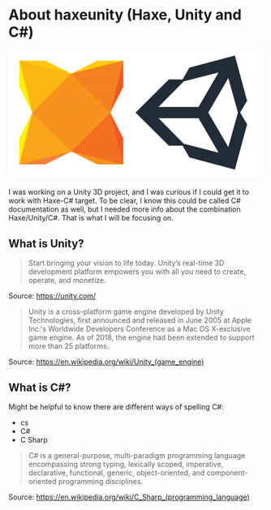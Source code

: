 # About haxeunity (Haxe, Unity and C#)

![Haxe logo](../img/haxe_unity_logos.png)

I was working on a Unity 3D project, and I was curious if I could get it to work with Haxe-C# target.
To be clear, I know this could be called C# documentation as well, but I needed more info about the combination Haxe/Unity/C#.
That is what I will be focusing on.


## What is Unity?

> Start bringing your vision to life today. Unity’s real-time 3D development platform empowers you with all you need to create, operate, and monetize.

Source: <https://unity.com/>

> Unity is a cross-platform game engine developed by Unity Technologies, first announced and released in June 2005 at Apple Inc.'s Worldwide Developers Conference as a Mac OS X-exclusive game engine. As of 2018, the engine had been extended to support more than 25 platforms.

Source: <https://en.wikipedia.org/wiki/Unity_(game_engine)>

## What is C#?

Might be helpful to know there are different ways of spelling C#:

- cs
- C#
- C Sharp

> C# is a general-purpose, multi-paradigm programming language encompassing strong typing, lexically scoped, imperative, declarative, functional, generic, object-oriented, and component-oriented programming disciplines.

Source: <https://en.wikipedia.org/wiki/C_Sharp_(programming_language)>




